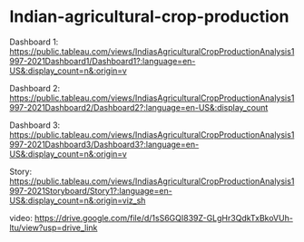 # Indian-agricultural-crop-production
Dashboard 1:
https://public.tableau.com/views/IndiasAgriculturalCropProductionAnalysis1997-2021Dashboard1/Dashboard1?:language=en-US&:display_count=n&:origin=v

Dashboard 2:
https://public.tableau.com/views/IndiasAgriculturalCropProductionAnalysis1997-2021Dashboard2/Dashboard2?:language=en-US&:display_count

Dashboard 3: 
https://public.tableau.com/views/IndiasAgriculturalCropProductionAnalysis1997-2021Dashboard3/Dashboard3?:language=en-US&:display_count=n&:origin=v

Story:
https://public.tableau.com/views/IndiasAgriculturalCropProductionAnalysis1997-2021Storyboard/Story1?:language=en-US&:display_count=n&:origin=viz_sh

video:
 https://drive.google.com/file/d/1sS6GQI839Z-GLgHr3QdkTxBkoVUh-ltu/view?usp=drive_link

